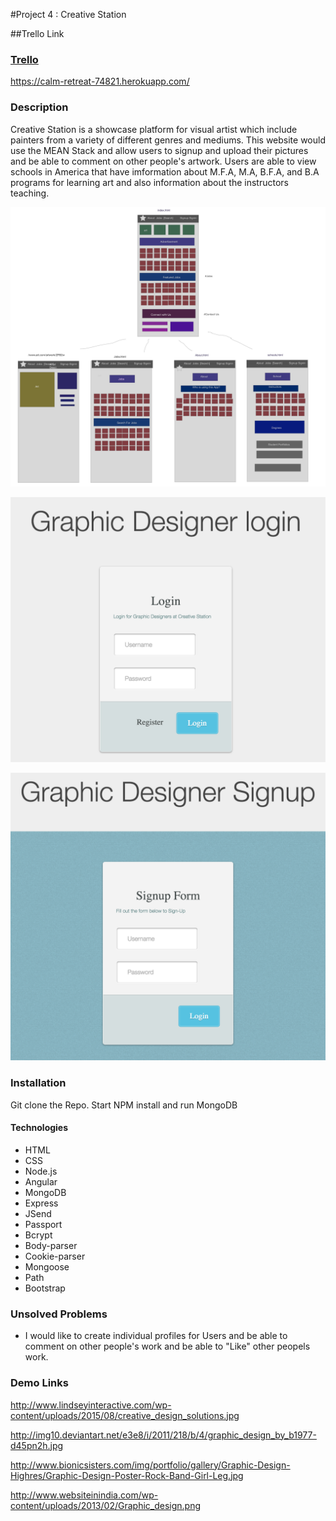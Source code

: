 #Project 4 : Creative Station

##Trello Link

<A href="https://trello.com/b/zFyYOpsE/project-4"><h3>Trello</h3></a>
https://calm-retreat-74821.herokuapp.com/


### Description

Creative Station is a showcase platform for visual artist which include painters from a variety of different genres and mediums. This website would use the MEAN Stack and allow users to signup and upload their pictures and be able to comment on other people's artwork. Users are able to view schools in America that have imformation about M.F.A, M.A, B.F.A, and B.A programs for learning art and also information about the instructors teaching.


![alt text](screenshots/App2.png "My WireFrames")


![alt text](screenshots/l1.png "Login")

![alt text](screenshots/l2.png "Login")


### Installation


Git clone the Repo. Start NPM install and run MongoDB


#### Technologies


* HTML
* CSS
* Node.js
* Angular
* MongoDB
* Express
* JSend
* Passport
* Bcrypt 
* Body-parser
* Cookie-parser
* Mongoose
* Path
* Bootstrap



### Unsolved Problems

* I would like to create individual profiles for Users and be able to comment on other people's work and be able to "Like" other peopels work.


### Demo Links

http://www.lindseyinteractive.com/wp-content/uploads/2015/08/creative_design_solutions.jpg

http://img10.deviantart.net/e3e8/i/2011/218/b/4/graphic_design_by_b1977-d45pn2h.jpg

http://www.bionicsisters.com/img/portfolio/gallery/Graphic-Design-Highres/Graphic-Design-Poster-Rock-Band-Girl-Leg.jpg

http://www.websiteinindia.com/wp-content/uploads/2013/02/Graphic_design.png
